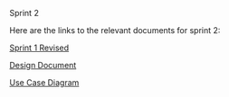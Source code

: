 Sprint 2

Here are the links to the relevant documents for sprint 2:

[Sprint 1 Revised](https://github.com/RyanBHuynh/CS-4320-Semester-Project/blob/sprint2/sprint1.md)

[Design Document](https://docs.google.com/document/d/1odypIgyCCF-ZZHVI5jvof50nNXBzfTE94_u8RUlrV1Y/edit)

[Use Case Diagram](https://drive.google.com/file/d/1Myr76dZd5u5aKt8Ee1vBOxC0_yNafGdG/view?usp=sharing)
